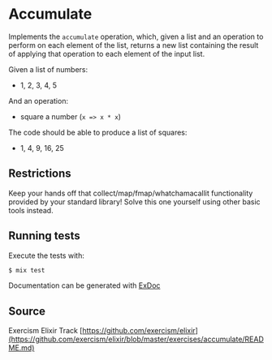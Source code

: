 # Accumulate

Implements the `accumulate` operation, which, given a list and an
operation to perform on each element of the list, returns a new
list containing the result of applying that operation to each element of
the input list.

Given a list of numbers:

- 1, 2, 3, 4, 5

And an operation:

- square a number (`x => x * x`)

The code should be able to produce a list of squares:

- 1, 4, 9, 16, 25

## Restrictions

Keep your hands off that collect/map/fmap/whatchamacallit functionality
provided by your standard library!
Solve this one yourself using other basic tools instead.

## Running tests

Execute the tests with:

```bash
$ mix test
```

Documentation can be generated with [ExDoc](https://github.com/elixir-lang/ex_doc)

## Source

Exercism Elixir Track [https://github.com/exercism/elixir](https://github.com/exercism/elixir/blob/master/exercises/accumulate/README.md)

